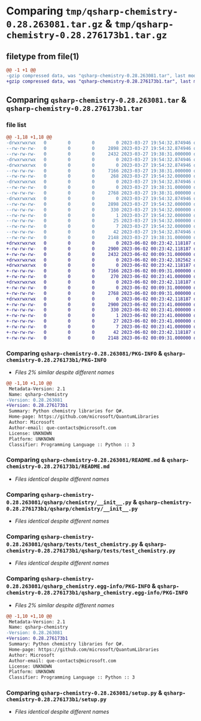 # Comparing `tmp/qsharp-chemistry-0.28.263081.tar.gz` & `tmp/qsharp-chemistry-0.28.276173b1.tar.gz`

## filetype from file(1)

```diff
@@ -1 +1 @@
-gzip compressed data, was "qsharp-chemistry-0.28.263081.tar", last modified: Mon Mar 27 19:54:32 2023, max compression
+gzip compressed data, was "qsharp-chemistry-0.28.276173b1.tar", last modified: Fri Jun  2 00:23:42 2023, max compression
```

## Comparing `qsharp-chemistry-0.28.263081.tar` & `qsharp-chemistry-0.28.276173b1.tar`

### file list

```diff
@@ -1,18 +1,18 @@
-drwxrwxrwx   0        0        0        0 2023-03-27 19:54:32.874946 qsharp-chemistry-0.28.263081/
--rw-rw-rw-   0        0        0     2898 2023-03-27 19:54:32.874946 qsharp-chemistry-0.28.263081/PKG-INFO
--rw-rw-rw-   0        0        0     2432 2023-03-27 19:38:31.000000 qsharp-chemistry-0.28.263081/README.md
-drwxrwxrwx   0        0        0        0 2023-03-27 19:54:32.874946 qsharp-chemistry-0.28.263081/qsharp/
-drwxrwxrwx   0        0        0        0 2023-03-27 19:54:32.874946 qsharp-chemistry-0.28.263081/qsharp/chemistry/
--rw-rw-rw-   0        0        0     7166 2023-03-27 19:38:31.000000 qsharp-chemistry-0.28.263081/qsharp/chemistry/__init__.py
--rw-rw-rw-   0        0        0      268 2023-03-27 19:54:32.000000 qsharp-chemistry-0.28.263081/qsharp/chemistry/version.py
-drwxrwxrwx   0        0        0        0 2023-03-27 19:54:32.874946 qsharp-chemistry-0.28.263081/qsharp/tests/
--rw-rw-rw-   0        0        0        0 2023-03-27 19:38:31.000000 qsharp-chemistry-0.28.263081/qsharp/tests/__init__.py
--rw-rw-rw-   0        0        0     2768 2023-03-27 19:38:31.000000 qsharp-chemistry-0.28.263081/qsharp/tests/test_chemistry.py
-drwxrwxrwx   0        0        0        0 2023-03-27 19:54:32.874946 qsharp-chemistry-0.28.263081/qsharp_chemistry.egg-info/
--rw-rw-rw-   0        0        0     2898 2023-03-27 19:54:32.000000 qsharp-chemistry-0.28.263081/qsharp_chemistry.egg-info/PKG-INFO
--rw-rw-rw-   0        0        0      330 2023-03-27 19:54:32.000000 qsharp-chemistry-0.28.263081/qsharp_chemistry.egg-info/SOURCES.txt
--rw-rw-rw-   0        0        0        1 2023-03-27 19:54:32.000000 qsharp-chemistry-0.28.263081/qsharp_chemistry.egg-info/dependency_links.txt
--rw-rw-rw-   0        0        0       25 2023-03-27 19:54:32.000000 qsharp-chemistry-0.28.263081/qsharp_chemistry.egg-info/requires.txt
--rw-rw-rw-   0        0        0        7 2023-03-27 19:54:32.000000 qsharp-chemistry-0.28.263081/qsharp_chemistry.egg-info/top_level.txt
--rw-rw-rw-   0        0        0       42 2023-03-27 19:54:32.874946 qsharp-chemistry-0.28.263081/setup.cfg
--rw-rw-rw-   0        0        0     2148 2023-03-27 19:38:31.000000 qsharp-chemistry-0.28.263081/setup.py
+drwxrwxrwx   0        0        0        0 2023-06-02 00:23:42.118187 qsharp-chemistry-0.28.276173b1/
+-rw-rw-rw-   0        0        0     2900 2023-06-02 00:23:42.118187 qsharp-chemistry-0.28.276173b1/PKG-INFO
+-rw-rw-rw-   0        0        0     2432 2023-06-02 00:09:31.000000 qsharp-chemistry-0.28.276173b1/README.md
+drwxrwxrwx   0        0        0        0 2023-06-02 00:23:42.102562 qsharp-chemistry-0.28.276173b1/qsharp/
+drwxrwxrwx   0        0        0        0 2023-06-02 00:23:42.118187 qsharp-chemistry-0.28.276173b1/qsharp/chemistry/
+-rw-rw-rw-   0        0        0     7166 2023-06-02 00:09:31.000000 qsharp-chemistry-0.28.276173b1/qsharp/chemistry/__init__.py
+-rw-rw-rw-   0        0        0      270 2023-06-02 00:23:41.000000 qsharp-chemistry-0.28.276173b1/qsharp/chemistry/version.py
+drwxrwxrwx   0        0        0        0 2023-06-02 00:23:42.118187 qsharp-chemistry-0.28.276173b1/qsharp/tests/
+-rw-rw-rw-   0        0        0        0 2023-06-02 00:09:31.000000 qsharp-chemistry-0.28.276173b1/qsharp/tests/__init__.py
+-rw-rw-rw-   0        0        0     2768 2023-06-02 00:09:31.000000 qsharp-chemistry-0.28.276173b1/qsharp/tests/test_chemistry.py
+drwxrwxrwx   0        0        0        0 2023-06-02 00:23:42.118187 qsharp-chemistry-0.28.276173b1/qsharp_chemistry.egg-info/
+-rw-rw-rw-   0        0        0     2900 2023-06-02 00:23:41.000000 qsharp-chemistry-0.28.276173b1/qsharp_chemistry.egg-info/PKG-INFO
+-rw-rw-rw-   0        0        0      330 2023-06-02 00:23:41.000000 qsharp-chemistry-0.28.276173b1/qsharp_chemistry.egg-info/SOURCES.txt
+-rw-rw-rw-   0        0        0        1 2023-06-02 00:23:41.000000 qsharp-chemistry-0.28.276173b1/qsharp_chemistry.egg-info/dependency_links.txt
+-rw-rw-rw-   0        0        0       27 2023-06-02 00:23:41.000000 qsharp-chemistry-0.28.276173b1/qsharp_chemistry.egg-info/requires.txt
+-rw-rw-rw-   0        0        0        7 2023-06-02 00:23:41.000000 qsharp-chemistry-0.28.276173b1/qsharp_chemistry.egg-info/top_level.txt
+-rw-rw-rw-   0        0        0       42 2023-06-02 00:23:42.118187 qsharp-chemistry-0.28.276173b1/setup.cfg
+-rw-rw-rw-   0        0        0     2148 2023-06-02 00:09:31.000000 qsharp-chemistry-0.28.276173b1/setup.py
```

### Comparing `qsharp-chemistry-0.28.263081/PKG-INFO` & `qsharp-chemistry-0.28.276173b1/PKG-INFO`

 * *Files 2% similar despite different names*

```diff
@@ -1,10 +1,10 @@
 Metadata-Version: 2.1
 Name: qsharp-chemistry
-Version: 0.28.263081
+Version: 0.28.276173b1
 Summary: Python chemistry libraries for Q#.
 Home-page: https://github.com/microsoft/QuantumLibraries
 Author: Microsoft
 Author-email: que-contacts@microsoft.com
 License: UNKNOWN
 Platform: UNKNOWN
 Classifier: Programming Language :: Python :: 3
```

### Comparing `qsharp-chemistry-0.28.263081/README.md` & `qsharp-chemistry-0.28.276173b1/README.md`

 * *Files identical despite different names*

### Comparing `qsharp-chemistry-0.28.263081/qsharp/chemistry/__init__.py` & `qsharp-chemistry-0.28.276173b1/qsharp/chemistry/__init__.py`

 * *Files identical despite different names*

### Comparing `qsharp-chemistry-0.28.263081/qsharp/tests/test_chemistry.py` & `qsharp-chemistry-0.28.276173b1/qsharp/tests/test_chemistry.py`

 * *Files identical despite different names*

### Comparing `qsharp-chemistry-0.28.263081/qsharp_chemistry.egg-info/PKG-INFO` & `qsharp-chemistry-0.28.276173b1/qsharp_chemistry.egg-info/PKG-INFO`

 * *Files 2% similar despite different names*

```diff
@@ -1,10 +1,10 @@
 Metadata-Version: 2.1
 Name: qsharp-chemistry
-Version: 0.28.263081
+Version: 0.28.276173b1
 Summary: Python chemistry libraries for Q#.
 Home-page: https://github.com/microsoft/QuantumLibraries
 Author: Microsoft
 Author-email: que-contacts@microsoft.com
 License: UNKNOWN
 Platform: UNKNOWN
 Classifier: Programming Language :: Python :: 3
```

### Comparing `qsharp-chemistry-0.28.263081/setup.py` & `qsharp-chemistry-0.28.276173b1/setup.py`

 * *Files identical despite different names*

